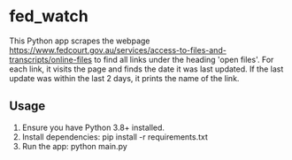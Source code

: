 # fed_watch

This Python app scrapes the webpage https://www.fedcourt.gov.au/services/access-to-files-and-transcripts/online-files to find all links under the heading 'open files'. For each link, it visits the page and finds the date it was last updated. If the last update was within the last 2 days, it prints the name of the link.

## Usage

1. Ensure you have Python 3.8+ installed.
2. Install dependencies:
   pip install -r requirements.txt
3. Run the app:
   python main.py
